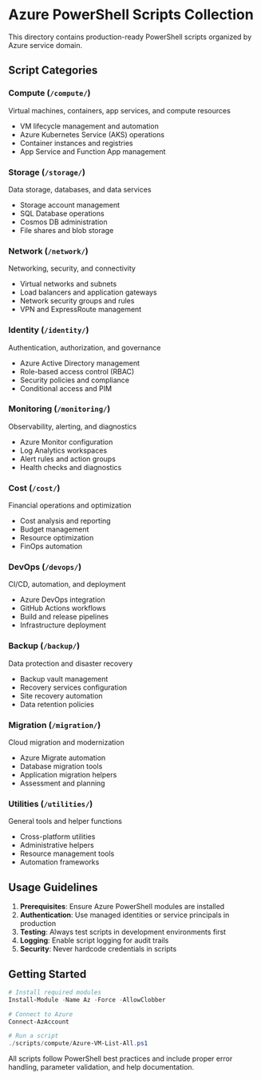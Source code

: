 # Azure PowerShell Scripts Collection

This directory contains production-ready PowerShell scripts organized by Azure service domain.

## Script Categories

### **Compute** (`/compute/`)

Virtual machines, containers, app services, and compute resources

- VM lifecycle management and automation
- Azure Kubernetes Service (AKS) operations
- Container instances and registries
- App Service and Function App management

### **Storage** (`/storage/`)

Data storage, databases, and data services

- Storage account management
- SQL Database operations
- Cosmos DB administration
- File shares and blob storage

### **Network** (`/network/`)

Networking, security, and connectivity

- Virtual networks and subnets
- Load balancers and application gateways
- Network security groups and rules
- VPN and ExpressRoute management

### **Identity** (`/identity/`)

Authentication, authorization, and governance

- Azure Active Directory management
- Role-based access control (RBAC)
- Security policies and compliance
- Conditional access and PIM

### **Monitoring** (`/monitoring/`)

Observability, alerting, and diagnostics

- Azure Monitor configuration
- Log Analytics workspaces
- Alert rules and action groups
- Health checks and diagnostics

### **Cost** (`/cost/`)

Financial operations and optimization

- Cost analysis and reporting
- Budget management
- Resource optimization
- FinOps automation

### **DevOps** (`/devops/`)

CI/CD, automation, and deployment

- Azure DevOps integration
- GitHub Actions workflows
- Build and release pipelines
- Infrastructure deployment

### **Backup** (`/backup/`)

Data protection and disaster recovery

- Backup vault management
- Recovery services configuration
- Site recovery automation
- Data retention policies

### **Migration** (`/migration/`)

Cloud migration and modernization

- Azure Migrate automation
- Database migration tools
- Application migration helpers
- Assessment and planning

### **Utilities** (`/utilities/`)

General tools and helper functions

- Cross-platform utilities
- Administrative helpers
- Resource management tools
- Automation frameworks

## Usage Guidelines

1. **Prerequisites**: Ensure Azure PowerShell modules are installed
2. **Authentication**: Use managed identities or service principals in production
3. **Testing**: Always test scripts in development environments first
4. **Logging**: Enable script logging for audit trails
5. **Security**: Never hardcode credentials in scripts

## Getting Started

```powershell
# Install required modules
Install-Module -Name Az -Force -AllowClobber

# Connect to Azure
Connect-AzAccount

# Run a script
./scripts/compute/Azure-VM-List-All.ps1
```

All scripts follow PowerShell best practices and include proper error handling, parameter validation, and help documentation.